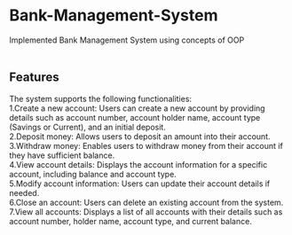 # Bank-Management-System
Implemented Bank Management System using concepts of OOP
<br><br>
<h2>Features</h2>
The system supports the following functionalities: 
<br>
1.Create a new account: Users can create a new account by providing details such as account number, account holder name, account type (Savings or Current), and an initial deposit.<br>
2.Deposit money: Allows users to deposit an amount into their account.<br>
3.Withdraw money: Enables users to withdraw money from their account if they have sufficient balance. <br>
4.View account details: Displays the account information for a specific account, including balance and account type.<br>
5.Modify account information: Users can update their account details if needed. <br>
6.Close an account: Users can delete an existing account from the system. <br>
7.View all accounts: Displays a list of all accounts with their details such as account number, holder name, account type, and current balance.
